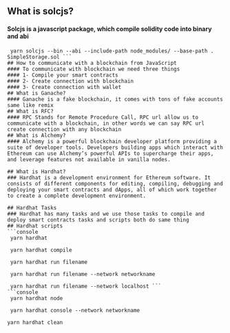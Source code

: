 ## What is solcjs?
#### Solcjs is a javascript package, which compile solidity code into binary and abi
```console
 yarn solcjs --bin --abi --include-path node_modules/ --base-path . SimpleStorage.sol ```
## How to communicate with a blockchain from JavaScript
#### To communicate with blockchain we need three things
#### 1- Compile your smart contracts
#### 2- Create connection with blockchain
#### 3- Create connection with wallet
## What is Ganache?
#### Ganache is a fake blockchain, it comes with tons of fake accounts same like remix
## What is RFC?
#### RPC Stands for Remote Procedure Call, RPC url allow us to communicate with a blockchain, in other words we can say RPC url create connection with any blockchain
## What is Alchemy?
#### Alchemy is a powerful blockchain developer platform providing a suite of developer tools. Developers building apps which interact with Ethereum can use Alchemy’s powerful APIs to supercharge their apps, and leverage features not available in vanilla nodes.

## What is Hardhat?
### Hardhat is a development environment for Ethereum software. It consists of different components for editing, compiling, debugging and deploying your smart contracts and dApps, all of which work together to create a complete development environment.

## Hardhat Tasks
### Hardhat has many tasks and we use those tasks to compile and deploy smart contracts tasks and scripts both do same thing 
## Hardhat scripts
```console
 yarn hardhat 
 ```
```console
 yarn hardhat compile 
 ```
```console
 yarn hardhat run filename 
 ```
```console
 yarn hardhat run filename --network networkname 
 ```
```console
 yarn hardhat run filename --network localhost ```
```console
 yarn hardhat node 
 ```
```console
 yarn hardhat console --network networkname 
 ```
 ```console 
 yarn hardhat clean
 ```
